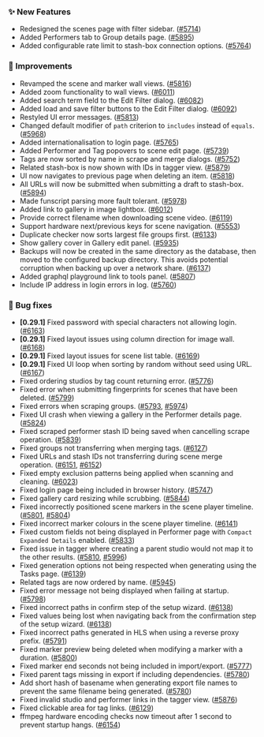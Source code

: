 ### ✨ New Features
* Redesigned the scenes page with filter sidebar. ([#5714](https://github.com/stashapp/stash/pull/5714))
* Added Performers tab to Group details page. ([#5895](https://github.com/stashapp/stash/pull/5895))
* Added configurable rate limit to stash-box connection options. ([#5764](https://github.com/stashapp/stash/pull/5764))


### 🎨 Improvements
* Revamped the scene and marker wall views. ([#5816](https://github.com/stashapp/stash/pull/5816))
* Added zoom functionality to wall views. ([#6011](https://github.com/stashapp/stash/pull/6011))
* Added search term field to the Edit Filter dialog. ([#6082](https://github.com/stashapp/stash/pull/6082))
* Added load and save filter buttons to the Edit Filter dialog. ([#6092](https://github.com/stashapp/stash/pull/6092))
* Restyled UI error messages. ([#5813](https://github.com/stashapp/stash/pull/5813))
* Changed default modifier of `path` criterion to `includes` instead of `equals`. ([#5968](https://github.com/stashapp/stash/pull/5968))
* Added internationalisation to login page. ([#5765](https://github.com/stashapp/stash/pull/5765))
* Added Performer and Tag popovers to scene edit page. ([#5739](https://github.com/stashapp/stash/pull/5739))
* Tags are now sorted by name in scrape and merge dialogs. ([#5752](https://github.com/stashapp/stash/pull/5752))
* Related stash-box is now shown with IDs in tagger view. ([#5879](https://github.com/stashapp/stash/pull/5879))
* UI now navigates to previous page when deleting an item. ([#5818](https://github.com/stashapp/stash/pull/5818))
* All URLs will now be submitted when submitting a draft to stash-box. ([#5894](https://github.com/stashapp/stash/pull/5894))
* Made funscript parsing more fault tolerant. ([#5978](https://github.com/stashapp/stash/pull/5978))
* Added link to gallery in image lightbox. ([#6012](https://github.com/stashapp/stash/pull/6012))
* Provide correct filename when downloading scene video. ([#6119](https://github.com/stashapp/stash/pull/6119))
* Support hardware next/previous keys for scene navigation. ([#5553](https://github.com/stashapp/stash/pull/5553))
* Duplicate checker now sorts largest file groups first. ([#6133](https://github.com/stashapp/stash/pull/6133))
* Show gallery cover in Gallery edit panel. ([#5935](https://github.com/stashapp/stash/pull/5935))
* Backups will now be created in the same directory as the database, then moved to the configured backup directory. This avoids potential corruption when backing up over a network share. ([#6137](https://github.com/stashapp/stash/pull/6137))
* Added graphql playground link to tools panel. ([#5807](https://github.com/stashapp/stash/pull/5807))
* Include IP address in login errors in log. ([#5760](https://github.com/stashapp/stash/pull/5760))

### 🐛 Bug fixes
* **[0.29.1]** Fixed password with special characters not allowing login. ([#6163](https://github.com/stashapp/stash/pull/6163))
* **[0.29.1]** Fixed layout issues using column direction for image wall. ([#6168](https://github.com/stashapp/stash/pull/6168))
* **[0.29.1]** Fixed layout issues for scene list table. ([#6169](https://github.com/stashapp/stash/pull/6169))
* **[0.29.1]** Fixed UI loop when sorting by random without seed using URL. ([#6167](https://github.com/stashapp/stash/pull/6167))
* Fixed ordering studios by tag count returning error. ([#5776](https://github.com/stashapp/stash/pull/5776))
* Fixed error when submitting fingerprints for scenes that have been deleted. ([#5799](https://github.com/stashapp/stash/pull/5799))
* Fixed errors when scraping groups. ([#5793](https://github.com/stashapp/stash/pull/5793), [#5974](https://github.com/stashapp/stash/pull/5974))
* Fixed UI crash when viewing a gallery in the Performer details page. ([#5824](https://github.com/stashapp/stash/pull/5824))
* Fixed scraped performer stash ID being saved when cancelling scrape operation. ([#5839](https://github.com/stashapp/stash/pull/5839))
* Fixed groups not transferring when merging tags. ([#6127](https://github.com/stashapp/stash/pull/6127))
* Fixed URLs and stash IDs not transferring during scene merge operation. ([#6151](https://github.com/stashapp/stash/pull/6151), [#6152](https://github.com/stashapp/stash/pull/6152))
* Fixed empty exclusion patterns being applied when scanning and cleaning. ([#6023](https://github.com/stashapp/stash/pull/6023))
* Fixed login page being included in browser history. ([#5747](https://github.com/stashapp/stash/pull/5747))
* Fixed gallery card resizing while scrubbing. ([#5844](https://github.com/stashapp/stash/pull/5844))
* Fixed incorrectly positioned scene markers in the scene player timeline. ([#5801](https://github.com/stashapp/stash/pull/5801), [#5804](https://github.com/stashapp/stash/pull/5804))
* Fixed incorrect marker colours in the scene player timeline. ([#6141](https://github.com/stashapp/stash/pull/6141))
* Fixed custom fields not being displayed in Performer page with `Compact Expanded Details` enabled. ([#5833](https://github.com/stashapp/stash/pull/5833))
* Fixed issue in tagger where creating a parent studio would not map it to the other results. ([#5810](https://github.com/stashapp/stash/pull/5810), [#5996](https://github.com/stashapp/stash/pull/5996))
* Fixed generation options not being respected when generating using the Tasks page. ([#6139](https://github.com/stashapp/stash/pull/6139))
* Related tags are now ordered by name. ([#5945](https://github.com/stashapp/stash/pull/5945))
* Fixed error message not being displayed when failing at startup. ([#5798](https://github.com/stashapp/stash/pull/5798))
* Fixed incorrect paths in confirm step of the setup wizard. ([#6138](https://github.com/stashapp/stash/pull/6138))
* Fixed values being lost when navigating back from the confirmation step of the setup wizard. ([#6138](https://github.com/stashapp/stash/pull/6138))
* Fixed incorrect paths generated in HLS when using a reverse proxy prefix. ([#5791](https://github.com/stashapp/stash/pull/5791))
* Fixed marker preview being deleted when modifying a marker with a duration. ([#5800](https://github.com/stashapp/stash/pull/5800))
* Fixed marker end seconds not being included in import/export. ([#5777](https://github.com/stashapp/stash/pull/5777))
* Fixed parent tags missing in export if including dependencies. ([#5780](https://github.com/stashapp/stash/pull/5780))
* Add short hash of basename when generating export file names to prevent the same filename being generated. ([#5780](https://github.com/stashapp/stash/pull/5780))
* Fixed invalid studio and performer links in the tagger view. ([#5876](https://github.com/stashapp/stash/pull/5876))
* Fixed clickable area for tag links. ([#6129](https://github.com/stashapp/stash/pull/6129))
* ffmpeg hardware encoding checks now timeout after 1 second to prevent startup hangs. ([#6154](https://github.com/stashapp/stash/pull/6154))